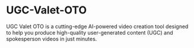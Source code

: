 # UGC-Valet-OTO
UGC Valet OTO is a cutting-edge AI-powered video creation tool designed to help you produce high-quality user-generated content (UGC) and spokesperson videos in just minutes.
